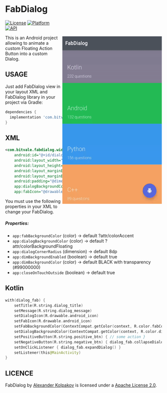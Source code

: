 FabDialog
=================

<img src="/art/preview.gif" alt="sample" title="sample" width="320" height="540" align="right" vspace="52" />

[![License](https://img.shields.io/badge/License-Apache%202.0-blue.svg)](https://opensource.org/licenses/Apache-2.0)
[![Platform](https://img.shields.io/badge/platform-android-green.svg)](http://developer.android.com/index.html)
[![API](https://img.shields.io/badge/API-21%2B-brightgreen.svg?style=flat)](https://android-arsenal.com/api?level=21)

This is an Android project allowing to animate a custom Floating Action Button into a custom Dialog.

USAGE
-----

Just add FabDialog view in your layout XML and FabDialog library in your project via Gradle:

```gradle
dependencies {
  implementation 'com.bitvale:fabdialog:1.0.0'
}
```

XML
-----

```xml
<com.bitvale.fabdialog.widget.FabDialog
    android:id="@+id/dialog_fab"
    android:layout_width="@dimen/fab_size"
    android:layout_height="@dimen/fab_size"
    android:layout_marginEnd="@dimen/fab_margin"
    android:layout_marginBottom="@dimen/fab_margin"
    android:padding="@dimen/fab_padding"
    app:dialogBackgroundColor="@color/dialogColor"
    app:fabIcon="@drawable/android_icon" />
```

You must use the following properties in your XML to change your FabDialog.


##### Properties:

* `app:fabBackgroundColor`          (color)     -> default  ?attr/colorAccent
* `app:dialogBackgroundColor`       (color)     -> default  ?attr/colorBackgroundFloating
* `app:dialogCornerRadius`          (dimension) -> default  8dp
* `app:dimBackgroundEnabled`        (boolean)   -> default  true
* `app:dimBackgroundColor`          (color)     -> default  BLACK with transparency (#99000000)
* `app:closeOnTouchOutside`         (boolean)   -> default  true

Kotlin
-----

```kotlin
with(dialog_fab) {
    setTitle(R.string.dialog_title)
    setMessage(R.string.dialog_message)
    setDialogIcon(R.drawable.android_icon)
    setFabIcon(R.drawable.android_icon)
    setFabBackgroundColor(ContextCompat.getColor(context, R.color.fabColor))
    setDialogBackgroundColor(ContextCompat.getColor(context, R.color.dialogColor))
    setPositiveButton(R.string.positive_btn) { // some action }
    setNegativeButton(R.string.negative_btn) { dialog_fab.collapseDialog() }
    setOnClickListener { dialog_fab.expandDialog() }
    setListener(this@MainActivity)
}
```

LICENCE
-----

FabDialog by [Alexander Kolpakov](https://play.google.com/store/apps/dev?id=7044571013168957413) is licensed under a [Apache License 2.0](http://www.apache.org/licenses/LICENSE-2.0).